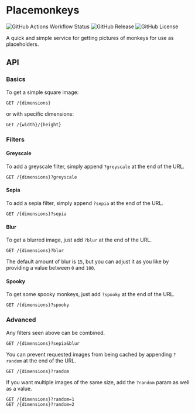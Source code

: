 # Placemonkeys

![GitHub Actions Workflow Status](https://img.shields.io/github/actions/workflow/status/MatthieuMesnager/placemonkeys/tests.yml)
![GitHub Release](https://img.shields.io/github/v/release/MatthieuMesnager/placemonkeys)
![GitHub License](https://img.shields.io/github/license/MatthieuMesnager/placemonkeys)

A quick and simple service for getting pictures of monkeys for use as placeholders.

## API

### Basics

To get a simple square image:

`GET /{dimensions}`

or with specific dimensions:

`GET /{width}/{height}`

### Filters

#### Greyscale

To add a greyscale filter, simply append `?greyscale` at the end of the URL.

`GET /{dimensions}?greyscale`

#### Sepia

To add a sepia filter, simply append `?sepia` at the end of the URL.

`GET /{dimensions}?sepia`

#### Blur

To get a blurred image, just add `?blur` at the end of the URL.

`GET /{dimensions}?blur`

The default amount of blur is `15`, but you can adjust it as you like by providing a value between `0` and `100`. 

#### Spooky

To get some spooky monkeys, just add `?spooky` at the end of the URL.

`GET /{dimensions}?spooky`

### Advanced

Any filters seen above can be combined.

`GET /{dimensions}?sepia&blur`

You can prevent requested images from being cached by appending `?random` at the end of the URL.

`GET /{dimensions}?random`

If you want multiple images of the same size, add the `?random` param as well as a value.

```
GET /{dimensions}?random=1
GET /{dimensions}?random=2
```
